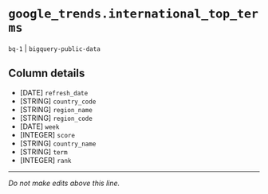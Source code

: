 # `google_trends.international_top_terms`
`bq-1` | `bigquery-public-data`

## Column details
* [DATE]      `refresh_date`
* [STRING]    `country_code`
* [STRING]    `region_name`
* [STRING]    `region_code`
* [DATE]      `week`
* [INTEGER]   `score`
* [STRING]    `country_name`
* [STRING]    `term`
* [INTEGER]   `rank`

-------------------------------------------------------------------------------
*Do not make edits above this line.*
